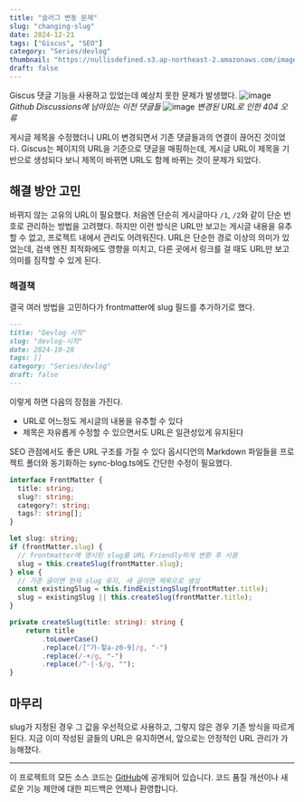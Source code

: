 ```yaml
---
title: "슬러그 변동 문제"
slug: "changing-slug"
date: 2024-12-21
tags: ["Giscus", "SEO"]
category: "Series/devlog"
thumbnail: "https://nullisdefined.s3.ap-northeast-2.amazonaws.com/images/fee8bf8654f93bd1b965cf1f534bc746.png"
draft: false
---
```

Giscus 댓글 기능을 사용하고 있었는데 예상치 못한 문제가 발생했다. ![image](https://nullisdefined.s3.ap-northeast-2.amazonaws.com/images/fee8bf8654f93bd1b965cf1f534bc746.png) *Github Discussions에 남아있는 이전 댓글들* ![image](https://nullisdefined.s3.ap-northeast-2.amazonaws.com/images/c5cda5064d97abd69aca0f80e91f2f3b.png) *변경된 URL로 인한 404 오류* 

게시글 제목을 수정했더니 URL이 변경되면서 기존 댓글들과의 연결이 끊어진 것이었다. Giscus는 페이지의 URL을 기준으로 댓글을 매핑하는데, 게시글 URL이 제목을 기반으로 생성되다 보니 제목이 바뀌면 URL도 함께 바뀌는 것이 문제가 되었다. 

## 해결 방안 고민
바뀌지 않는 고유의 URL이 필요했다. 처음엔 단순히 게시글마다 `/1`, `/2`와 같이 단순 번호로 관리하는 방법을 고려했다. 하지만 이런 방식은 URL만 보고는 게시글 내용을 유추할 수 없고, 프로젝트 내에서 관리도 어려워진다. URL은 단순한 경로 이상의 의미가 있었는데, 검색 엔진 최적화에도 영향을 미치고, 다른 곳에서 링크를 걸 때도 URL만 보고 의미를 짐작할 수 있게 된다.

### 해결책
결국 여러 방법을 고민하다가 frontmatter에 slug 필드를 추가하기로 했다.

```md
---
title: "Devlog 시작"
slug: "devlog-시작"
date: 2024-10-28
tags: []
category: "Series/devlog"
draft: false
---
```

이렇게 하면 다음의 장점을 가진다. 
- URL로 어느정도 게시글의 내용을 유추할 수 있다 
- 제목은 자유롭게 수정할 수 있으면서도 URL은 일관성있게 유지된다 

SEO 관점에서도 좋은 URL 구조를 가질 수 있다 옵시디언의 Markdown 파일들을 프로젝트 폴더와 동기화하는 sync-blog.ts에도 간단한 수정이 필요했다.

```ts
interface FrontMatter {
  title: string;
  slug?: string;
  category?: string;
  tags?: string[];
}

let slug: string;
if (frontMatter.slug) {
  // frontmatter에 명시된 slug를 URL Friendly하게 변환 후 사용
  slug = this.createSlug(frontMatter.slug);
} else {
  // 기존 글이면 현재 slug 유지, 새 글이면 제목으로 생성
  const existingSlug = this.findExistingSlug(frontMatter.title);
  slug = existingSlug || this.createSlug(frontMatter.title);
}

private createSlug(title: string): string {
	return title
		.toLowerCase()
		.replace(/[^가-힣a-z0-9]/g, "-")
		.replace(/-+/g, "-")
		.replace(/^-|-$/g, "");
}
```

## 마무리
slug가 지정된 경우 그 값을 우선적으로 사용하고, 그렇지 않은 경우 기존 방식을 따르게 된다. 지금 이미 작성된 글들의 URL은 유지하면서, 앞으로는 안정적인 URL 관리가 가능해졌다.

---
이 프로젝트의 모든 소스 코드는 [GitHub](https://github.com/nullisdefined/next-devlog)에 공개되어 있습니다. 코드 품질 개선이나 새로운 기능 제안에 대한 피드백은 언제나 환영합니다.